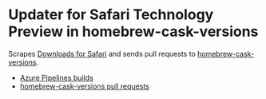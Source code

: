 # Updater for Safari Technology Preview in homebrew-cask-versions

Scrapes [Downloads for Safari](https://developer.apple.com/safari/download/) and sends pull requests to [homebrew-cask-versions](https://github.com/Homebrew/homebrew-cask-versions).

* [Azure Pipelines builds](https://dev.azure.com/foolip/safari-technology-preview-updater/_build?definitionId=6)
* [homebrew-cask-versions pull requests](https://github.com/Homebrew/homebrew-cask-versions/pulls?utf8=%E2%9C%93&q=is%3Apr+author%3Aautofoolip)
